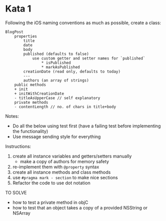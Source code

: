 # Kata 1

Following the iOS naming conventions as much as possible, create a class:

```
BlogPost
    properties
        title
        date
        body
        published (defaults to false)
            use custom getter and setter names for `published`
                * isPublished
                * markAsPublished
        creationDate (read only, defaults to today)
        ---
        authors (an array of strings)
    public methods
    + init
    + initWithCreationDate
    - titleAsUpperCase // self explanatory
    private methods
    - contentLength // no. of chars in title+body
```

Notes:

- Do all the below using test first (have a failing test before implementing the
  functionality)
- Use message sending style for everything

Instructions:

1. create all instance variables and getters/setters manually
    - make a copy of authors for memory safety
2. re-implement them with `@property` syntax
3. create all instance methods and class methods
4. use `#pragma mark - section` to make nice sections
5. Refactor the code to use dot notation

TO SOLVE

- how to test a private method in objC
- how to test that an object takes a copy of a provided NSString or NSArray
